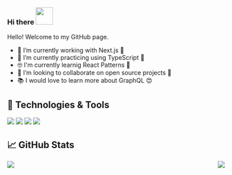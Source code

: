 ### Hi there <img src="https://media.giphy.com/media/KGMzZvWa5su2O5LCVR/source.gif" width="40" height="40" />

Hello! Welcome to my GitHub page.


- 🔭 I’m currently working with Next.js 🚀
- 🌱 I’m currently practicing using TypeScript 💪
- 🤓 I'm currently learnig React Patterns 🤯
- 👯 I’m looking to collaborate on open source projects 🤗
- 📚 I would love to learn more about GraphQL 😍

## 🔧 Technologies & Tools
![](https://img.shields.io/badge/Code-JavaScript-informational?style=flat&logo=javascript&logoColor=yellow&color=2bbc8a)
![](https://img.shields.io/badge/Code-React-informational?style=flat&logo=react&logoColor=blue&color=2bbc8a)
![](https://img.shields.io/badge/Code-Redux-informational?style=flat&logo=redux&logoColor=violet&color=2bbc8a)
![](https://img.shields.io/badge/Code-Graphql-informational?style=flat&logo=graphql&logoColor=e535ab&color=2bbc8a)


## &#x1f4c8; GitHub Stats

<img align="left" src="https://github-readme-stats.vercel.app/api/top-langs/?username=andrmaz&theme=dracula" />
<img align="right" src="https://github-readme-stats.vercel.app/api/?username=andrmaz&theme=dracula" />


